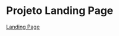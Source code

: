 # Projeto Landing Page

[Landing Page](https://willyamandrade.github.io/LandingPage-WEB1-S4/index.html)